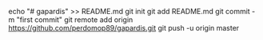echo "# gapardis" >> README.md
git init
git add README.md
git commit -m "first commit"
git remote add origin https://github.com/perdomop89/gapardis.git
git push -u origin master
